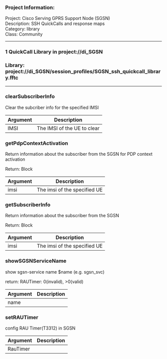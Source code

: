 ### Project Information:
Project: Cisco Serving GPRS Support Node (SGSN)  
Description: SSH QuickCalls and response maps  
Category: library  
Class: Community  
  
___
### 1 QuickCall Library in project://di_SGSN
### Library: project://di_SGSN/session_profiles/SGSN_ssh_quickcall_library.fftc
___
### clearSubscriberInfo
Clear the subcriber info for the specified IMSI

Argument | Description
------------ | -------------
IMSI | The IMSI of the UE to clear
### getPdpContextActivation
Return information about the subscriber from the SGSN for PDP context activation

Return: Block


Argument | Description
------------ | -------------
imsi | The imsi of the specified UE
### getSubscriberInfo
Return information about the subscriber from the SGSN

Return: Block


Argument | Description
------------ | -------------
imsi | The imsi of the specified UE
### showSGSNServiceName
show sgsn-service name $name (e.g. sgsn_svc)

return: RAUTimer: 0(invalid), >0(valid)

Argument | Description
------------ | -------------
name | 
### setRAUTimer
config RAU Timer(T3312) in SGSN

Argument | Description
------------ | -------------
RauTimer | 
